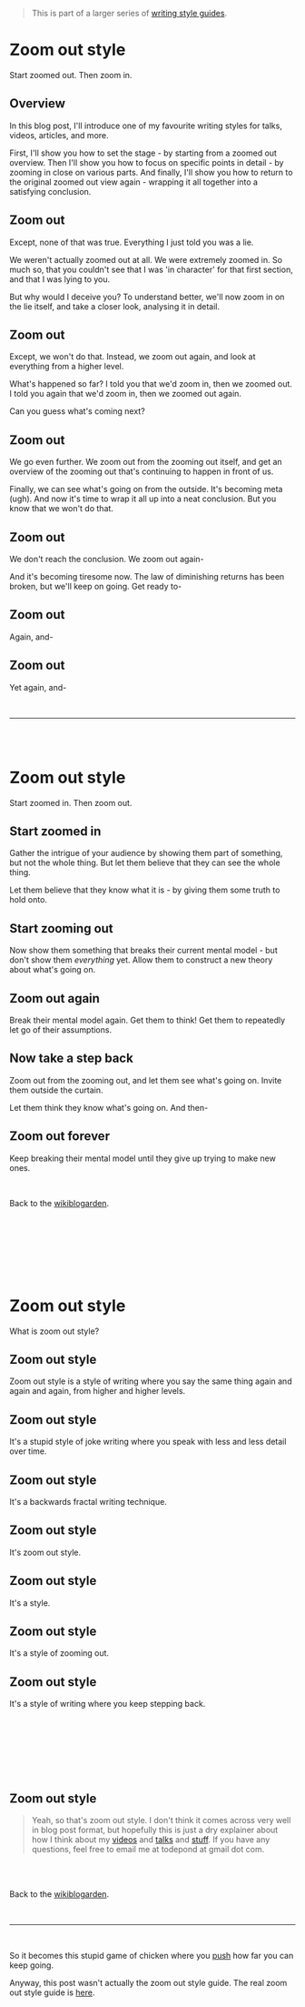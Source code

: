 > This is part of a larger series of [writing style guides](https://www.todepond.com/wikiblogarden/academia/style).

# Zoom out style

Start zoomed out. Then zoom in.

## Overview

In this blog post, I'll introduce one of my favourite writing styles for talks, videos, articles, and more.

First, I'll show you how to set the stage - by starting from a zoomed out overview. Then I'll show you how to focus on specific points in detail - by zooming in close on various parts. And finally, I'll show you how to return to the original zoomed out view again - wrapping it all together into a satisfying conclusion.

## Zoom out

Except, none of that was true. Everything I just told you was a lie.

We weren't actually zoomed out at all. We were extremely zoomed in. So much so, that you couldn't see that I was 'in character' for that first section, and that I was lying to you.

But why would I deceive you? To understand better, we'll now zoom in on the lie itself, and take a closer look, analysing it in detail.

## Zoom out

Except, we won't do that. Instead, we zoom out again, and look at everything from a higher level.

What's happened so far? I told you that we'd zoom in, then we zoomed out. I told you again that we'd zoom in, then we zoomed out again.

Can you guess what's coming next?

## Zoom out

We go even further. We zoom out from the zooming out itself, and get an overview of the zooming out that's continuing to happen in front of us. 

Finally, we can see what's going on from the outside. It's becoming meta (ugh). And now it's time to wrap it all up into a neat conclusion. But you know that we won't do that.

## Zoom out

We don't reach the conclusion. We zoom out again-

And it's becoming tiresome now. The law of diminishing returns has been broken, but we'll keep on going. Get ready to-

## Zoom out

Again, and-

## Zoom out

Yet again, and-

<br>

<hr>

<br>

<br>

# Zoom out style

Start zoomed in. Then zoom out.

## Start zoomed in

Gather the intrigue of your audience by showing them part of something, but not the whole thing. But let them believe that they can see the whole thing.

Let them believe that they know what it is - by giving them some truth to hold onto.

## Start zooming out

Now show them something that breaks their current mental model - but don't show them *everything* yet. Allow them to construct a new theory about what's going on.

## Zoom out again

Break their mental model again. Get them to think! Get them to repeatedly let go of their assumptions.

## Now take a step back

Zoom out from the zooming out, and let them see what's going on. Invite them outside the curtain.

Let them think they know what's going on. And then-

## Zoom out forever

Keep breaking their mental model until they give up trying to make new ones. 

<br>

Back to the [wikiblogarden](/wikiblogarden/academia/style/zoom-out/for/ever).

<br>

<br>

<br>

<br>

<br>

<br>

# Zoom out style

What is zoom out style?

## Zoom out style

Zoom out style is a style of writing where you say the same thing again and again and again, from higher and higher levels.

## Zoom out style

It's a stupid style of joke writing where you speak with less and less detail over time.

## Zoom out style

It's a backwards fractal writing technique.

## Zoom out style

It's zoom out style.

## Zoom out style

It's a style.

## Zoom out style 

It's a style of zooming out. 

## Zoom out style

It's a style of writing where you keep stepping back.

<br>

<br>

<br>

<br>

<br>

<br>

## Zoom out style

> Yeah, so that's zoom out style. I don't think it comes across very well in blog post format, but hopefully this is just a dry explainer about how I think about my [videos](https://youtu.be/Q4OIcwt8vcE) and [talks](https://www.youtube.com/watch?v=cBYudbaqHAk&t=6704s) and [stuff](https://www.todepond.com/report/definitions-that-dont-matter/). If you have any questions, feel free to email me at todepond at gmail dot com.

<br>

<br>

Back to the [wikiblogarden](/wikiblogarden/academia/style/zoom-out/for/ever).


<br>

<hr>

<br>

So it becomes this stupid game of chicken where you [push](https://www.todepond.com/wikiblogarden/repetition/clowning/) how far you can keep going.

Anyway, this post wasn't actually the zoom out style guide. The real zoom out style guide is [here](/wikiblogarden/academia/style/zoom-out/for/real).
